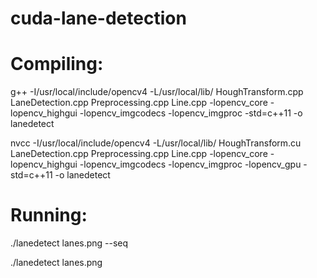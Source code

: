 # cuda-lane-detection

# Compiling:
g++ -I/usr/local/include/opencv4 -L/usr/local/lib/ HoughTransform.cpp LaneDetection.cpp Preprocessing.cpp Line.cpp -lopencv_core -lopencv_highgui -lopencv_imgcodecs -lopencv_imgproc -std=c++11 -o lanedetect

nvcc -I/usr/local/include/opencv4 -L/usr/local/lib/ HoughTransform.cu LaneDetection.cpp Preprocessing.cpp Line.cpp -lopencv_core -lopencv_highgui -lopencv_imgcodecs -lopencv_imgproc -lopencv_gpu -std=c++11 -o lanedetect

# Running:
./lanedetect lanes.png --seq

./lanedetect lanes.png

